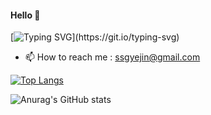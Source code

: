 #### Hello 👋


<!-- leeyejin's github welcome!! -->
[![Typing SVG](https://readme-typing-svg.herokuapp.com?color=%23C996F7&size=25&lines=+leeyejin's+github+welcome!!)](https://git.io/typing-svg)

- 📫 How to reach me : ssgyejin@gmail.com

<!-- ### Languages and Tools -->


[![Top Langs](https://github-readme-stats.vercel.app/api/top-langs/?username=leeyejin1231&layout=compact&langs_count=8)](https://github.com/anuraghazra/github-readme-stats)


![Anurag's GitHub stats](https://github-readme-stats.vercel.app/api?username=leeyejin1231&show_icons=true&theme=dracula)


